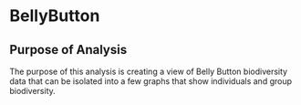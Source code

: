 # BellyButton

## Purpose of Analysis 

The purpose of this analysis is creating a view of Belly Button biodiversity data that can be isolated into a few graphs that show individuals and group biodiversity. 